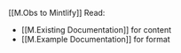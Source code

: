 [[M.Obs to Mintlify]]
Read:
- [[M.Existing Documentation]] for content
- [[M.Example Documentation]] for format